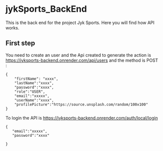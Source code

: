 # jykSports_BackEnd

This is the back end for the project Jyk Sports. Here you will find how API works.

## First step 

You need to create an user and the Api created to generate the action is https://jyksports-backend.onrender.com/api/users and the method is POST :

```
{
    "firstName": "xxxx",
    "lastName":"xxxx",
    "password":"xxxx",
    "role":"USER",
    "email":"xxxxx",
    "userName":"xxxx",
    "profilePicture":"https://source.unsplash.com/random/100x100"
}
```

To login the API is https://jyksports-backend.onrender.com/auth/local/login

```
{
   "email":"xxxxx",
   "password":"xxxx"
  
}
```

